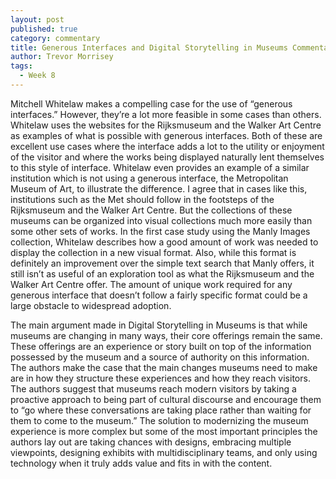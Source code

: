 ```yaml
---
layout: post
published: true
category: commentary
title: Generous Interfaces and Digital Storytelling in Museums Commentary
author: Trevor Morrisey
tags:
  - Week 8
---
```

Mitchell Whitelaw makes a compelling case for the use of “generous interfaces.” However, they’re a lot more feasible in some cases than others. Whitelaw uses the websites for the Rijksmuseum and the Walker Art Centre as examples of what is possible with generous interfaces. Both of these are excellent use cases where the interface adds a lot to the utility or enjoyment of the visitor and where the works being displayed naturally lent themselves to this style of interface. Whitelaw even provides an example of a similar institution which is not using a generous interface, the Metropolitan Museum of Art, to illustrate the difference. I agree that in cases like this, institutions such as the Met should follow in the footsteps of the Rijksmuseum and the Walker Art Centre. But the collections of these museums can be organized into visual collections much more easily than some other sets of works. In the first case study using the Manly Images collection, Whitelaw describes how a good amount of work was needed to display the collection in a new visual format. Also, while this format is definitely an improvement over the simple text search that Manly offers, it still isn’t as useful of an exploration tool as what the Rijksmuseum and the Walker Art Centre offer. The amount of unique work required for any generous interface that doesn’t follow a fairly specific format could be a large obstacle to widespread adoption.

The main argument made in Digital Storytelling in Museums is that while museums are changing in many ways, their core offerings remain the same. These offerings are an experience or story built on top of the information possessed by the museum and a source of authority on this information. The authors make the case that the main changes museums need to make are in how they structure these experiences and how they reach visitors. The authors suggest that museums reach modern visitors by taking a proactive approach to being part of cultural discourse and encourage them to “go where these conversations are taking place rather than waiting for them to come to the museum.” The solution to modernizing the museum experience is more complex but some of the most important principles the authors lay out are taking chances with designs, embracing multiple viewpoints, designing exhibits with multidisciplinary teams, and only using technology when it truly adds value and fits in with the content.
